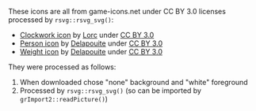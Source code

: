 These icons are all from game-icons.net under CC BY 3.0 licenses processed by `rsvg::rsvg_svg()`:

* [Clockwork icon](https://game-icons.net/1x1/lorc/clockwork.html) by [Lorc](https://lorcblog.blogspot.com/) under [CC BY 3.0](http://creativecommons.org/licenses/by/3.0/)
* [Person icon](https://game-icons.net/1x1/delapouite/person.html) by [Delapouite](https://delapouite.com/) under [CC BY 3.0](http://creativecommons.org/licenses/by/3.0/)
* [Weight icon](https://game-icons.net/1x1/delapouite/weight.html) by [Delapouite](https://delapouite.com/) under [CC BY 3.0](http://creativecommons.org/licenses/by/3.0/)

They were processed as follows:

1. When downloaded chose "none" background and "white" foreground
2. Processed by `rsvg::rsvg_svg()` (so can be imported by `grImport2::readPicture()`)
